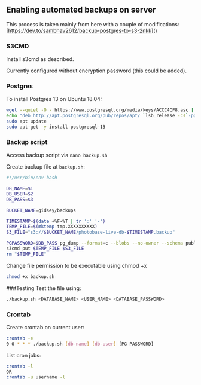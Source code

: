 ## Enabling automated backups on server

This process is taken mainly from here with a couple of modifications:
[https://dev.to/sambhav2612/backup-postgres-to-s3-2nkk]()

### S3CMD
Install s3cmd as described.

Currently configured without encryption password (this could be added).

### Postgres
To install Postgres 13 on Ubuntu 18.04:

```bash
wget --quiet -O - https://www.postgresql.org/media/keys/ACCC4CF8.asc | sudo apt-key add -
echo "deb http://apt.postgresql.org/pub/repos/apt/ `lsb_release -cs`-pgdg main" |sudo tee  /etc/apt/sources.list.d/pgdg.list
sudo apt update
sudo apt-get -y install postgresql-13

```

### Backup script

Access backup script via `nano backup.sh`

Create backup file at `backup.sh`:

```bash
#!/usr/bin/env bash

DB_NAME=$1
DB_USER=$2
DB_PASS=$3

BUCKET_NAME=gidsey/backups

TIMESTAMP=$(date +%F-%T | tr ':' '-')
TEMP_FILE=$(mktemp tmp.XXXXXXXXXX)
S3_FILE="s3://$BUCKET_NAME/photobase-live-db-$TIMESTAMP.backup"

PGPASSWORD=$DB_PASS pg_dump --format=c --blobs --no-owner --schema public --port 32770 -h localhost -U $DB_USER $DB_NAME > $TEMP_FILE
s3cmd put $TEMP_FILE $S3_FILE
rm "$TEMP_FILE"
```

Change file permission to be executable using chmod +x
```bash
chmod +x backup.sh
```

###Testing
Test the file using:
```bash
./backup.sh <DATABASE_NAME> <USER_NAME> <DATABASE_PASSWORD>
```

### Crontab
Create crontab on current user:

```bash
crontab -e
0 0 * * * ./backup.sh [db-name] [db-user] [PG PASSWORD]
```

List cron jobs:

```bash
crontab -l
OR
crontab -u username -l
```



